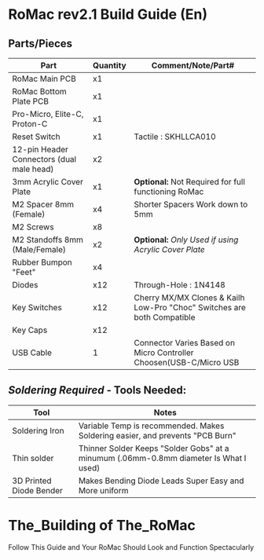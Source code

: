 # RoMac rev2.1 Build Guide (En)


## Parts/Pieces


| Part | Quantity | Comment/Note/Part# |
| ---- | ---- | --- |
| RoMac Main PCB | x1 | |
| RoMac Bottom Plate PCB | x1 | |
| Pro-Micro, Elite-C, Proton-C | x1 | |
| Reset Switch | x1 | Tactile : SKHLLCA010|
| 12-pin Header Connectors (dual male head) | x2 | |
| 3mm Acrylic Cover Plate | x1 | **Optional:** Not Required for full functioning RoMac|
| M2 Spacer 8mm (Female) | x4 | Shorter Spacers Work down to 5mm |
| M2 Screws | x8 | |
| M2 Standoffs 8mm (Male/Female) | x2 | **Optional:** *Only Used if using Acrylic Cover Plate* |
| Rubber Bumpon "Feet" | x4 |  |
| Diodes | x12 | Through-Hole : 1N4148 |
| Key Switches | x12 | Cherry MX/MX Clones & Kailh Low-Pro "Choc" Switches are both Compatible |
| Key Caps | x12 | |
| USB Cable | 1 | Connector Varies Based on Micro Controller Choosen(USB-C/Micro USB|


## *Soldering Required* - Tools Needed:

| Tool | Notes |
| ---- | ---- |
| Soldering Iron | Variable Temp is recommended.  Makes Soldering easier, and prevents "PCB Burn" |
| Thin solder | Thinner Solder Keeps "Solder Gobs" at a minumum (.06mm-0.8mm diameter Is What I used) |
| 3D Printed Diode Bender | Makes Bending Diode Leads Super Easy and More uniform |


# The_Building of The_RoMac

Follow This Guide and Your RoMac Should Look and Function Spectacularly
